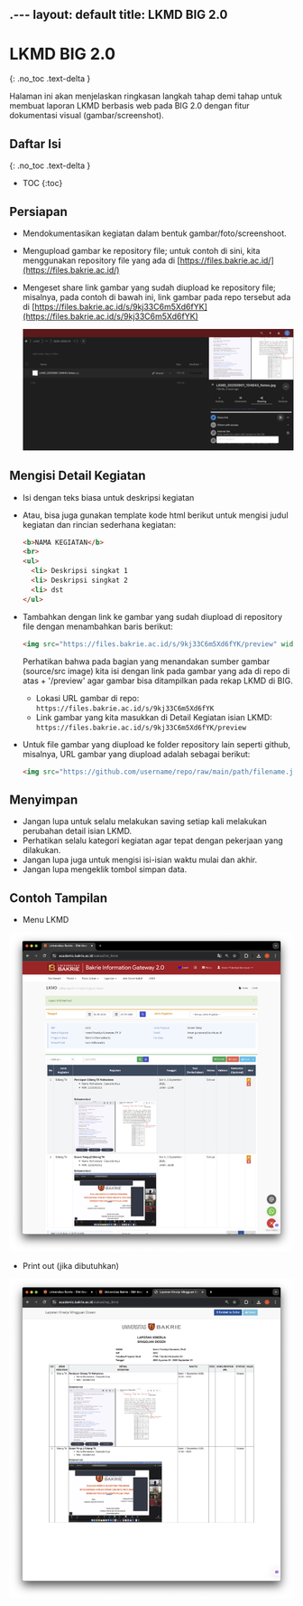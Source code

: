 .---
layout: default
title: LKMD BIG 2.0
---

# LKMD BIG 2.0
{: .no_toc .text-delta }

Halaman ini akan menjelaskan ringkasan langkah tahap demi tahap untuk membuat laporan LKMD berbasis web pada BIG 2.0 dengan fitur dokumentasi visual (gambar/screenshot). 

## Daftar Isi
{: .no_toc .text-delta }

* TOC
{:toc}

## Persiapan
  - Mendokumentasikan kegiatan dalam bentuk gambar/foto/screenshoot.
  - Mengupload gambar ke repository file; untuk contoh di sini, kita menggunakan repository file yang ada di [https://files.bakrie.ac.id/](https://files.bakrie.ac.id/)
  - Mengeset share link gambar yang sudah diupload ke repository file; misalnya, pada contoh di bawah ini, link gambar pada repo tersebut ada di [https://files.bakrie.ac.id/s/9kj33C6m5Xd6fYK](https://files.bakrie.ac.id/s/9kj33C6m5Xd6fYK)
    
    ![Link sharing](img/Screen%20Shot%202025-09-01%20at%2013.17.11.png)
  
## Mengisi Detail Kegiatan
  - Isi dengan teks biasa untuk deskripsi kegiatan
  - Atau, bisa juga gunakan template kode html berikut untuk mengisi judul kegiatan dan rincian sederhana kegiatan:
    ```html
    <b>NAMA KEGIATAN</b>
    <br>
    <ul>
      <li> Deskripsi singkat 1
      <li> Deskripsi singkat 2
      <li> dst
    </ul>
    ```
  - Tambahkan dengan link ke gambar yang sudah diupload di repository file dengan menambahkan baris berikut:
    ```html
    <img src="https://files.bakrie.ac.id/s/9kj33C6m5Xd6fYK/preview" width=500>
    ```
    Perhatikan bahwa pada bagian yang menandakan sumber gambar (source/src image) kita isi dengan link pada gambar yang ada di repo di atas + '/preview' agar gambar bisa ditampilkan pada rekap LKMD di BIG.

    * Lokasi URL gambar di repo: `https://files.bakrie.ac.id/s/9kj33C6m5Xd6fYK`
    * Link gambar yang kita masukkan di Detail Kegiatan isian LKMD: `https://files.bakrie.ac.id/s/9kj33C6m5Xd6fYK/preview`

  - Untuk file gambar yang diupload ke folder repository lain seperti github, misalnya, URL gambar yang diupload adalah sebagai berikut:
     ```html
     <img src="https://github.com/username/repo/raw/main/path/filename.jpg" width=500>
     ```

## Menyimpan
  - Jangan lupa untuk selalu melakukan saving setiap kali melakukan perubahan detail isian LKMD.
  - Perhatikan selalu kategori kegiatan agar tepat dengan pekerjaan yang dilakukan.
  - Jangan lupa juga untuk mengisi isi-isian waktu mulai dan akhir.
  - Jangan lupa mengeklik tombol simpan data.

## Contoh Tampilan 

  - Menu LKMD

  ![LKMD01](img/LKMD01.png)

  - Print out (jika dibutuhkan)
    
  ![LKMD02](img/LKMD02.png)
    
